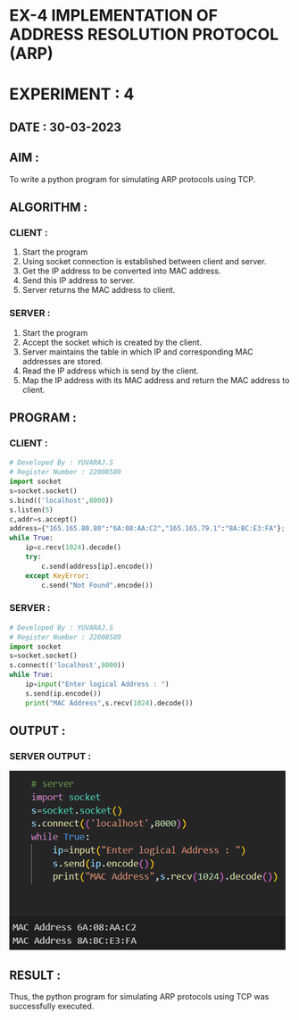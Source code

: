 # EX-4 IMPLEMENTATION OF ADDRESS RESOLUTION PROTOCOL (ARP)
# EXPERIMENT : 4
## DATE : 30-03-2023

## AIM :
To write a python program for simulating ARP protocols using TCP.

## ALGORITHM :
### CLIENT :
1. Start the program
2. Using socket connection is established between client and server.
3. Get the IP address to be converted into MAC address.
4. Send this IP address to server.
5. Server returns the MAC address to client.
### SERVER :
1. Start the program
2. Accept the socket which is created by the client.
3. Server maintains the table in which IP and corresponding MAC addresses are
stored.
4. Read the IP address which is send by the client.
5. Map the IP address with its MAC address and return the MAC address to client.

## PROGRAM :
### CLIENT :
```python
# Developed By : YUVARAJ.S
# Register Number : 22008589
import socket
s=socket.socket()
s.bind(('localhost',8000))
s.listen(5)
c,addr=s.accept()
address={"165.165.80.80":"6A:08:AA:C2","165.165.79.1":"8A:BC:E3:FA"};
while True:
    ip=c.recv(1024).decode()
    try:
        c.send(address[ip].encode())
    except KeyError:
        c.send("Not Found".encode())
```
### SERVER :
```python
# Developed By : YUVARAJ.S
# Register Number : 22008589
import socket
s=socket.socket()
s.connect(('localhost',8000))
while True:
    ip=input("Enter logical Address : ")
    s.send(ip.encode())
    print("MAC Address",s.recv(1024).decode())

```
## OUTPUT :
### SERVER OUTPUT :
![](./1.png)


## RESULT :

Thus, the python program for simulating ARP protocols using TCP was successfully
executed.
